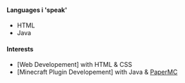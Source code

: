 #### Languages i 'speak'
- HTML
- Java
#### Interests
- [Web Developement] with HTML & CSS
- [Minecraft Plugin Developement] with Java & [PaperMC](https://docs.papermc.io/paper/dev)
